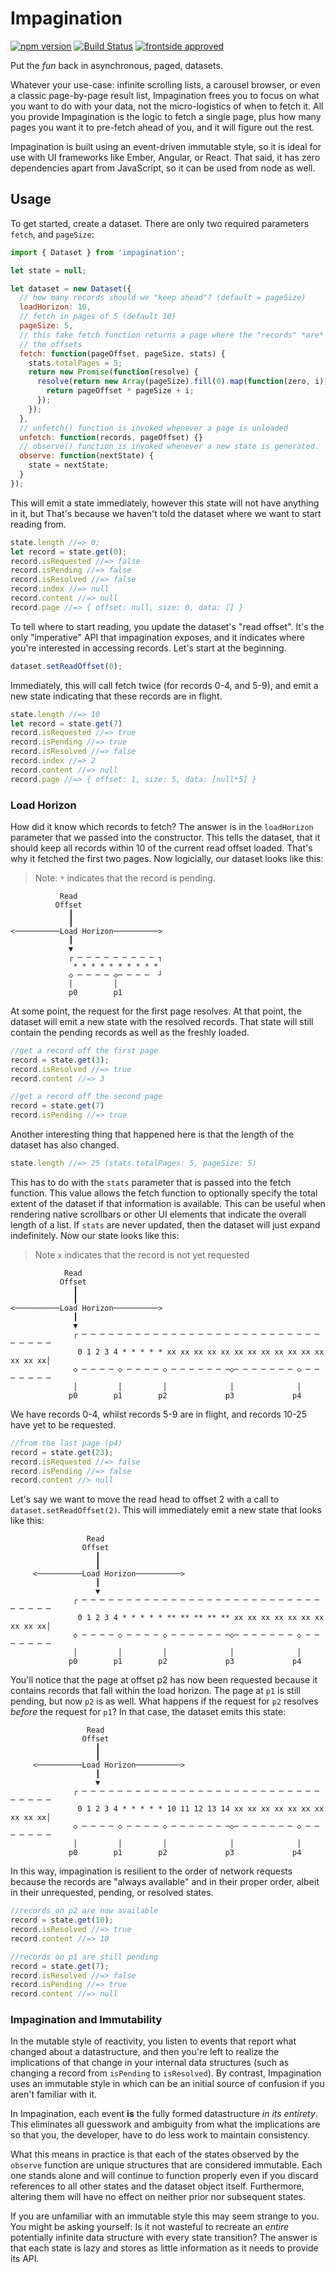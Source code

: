 # Impagination

[![npm version](https://badge.fury.io/js/impagination.svg)](https://badge.fury.io/js/impagination)
[![Build Status](https://travis-ci.org/flexyford/impagination.svg)](https://travis-ci.org/flexyford/impagination)
[![frontside approved](https://zm6o5z0kfa.execute-api.us-east-1.amazonaws.com/dev/badges/frontside/)](http://frontside.io)


Put the *fun* back in asynchronous, paged, datasets.

Whatever your use-case: infinite scrolling lists, a carousel browser,
or even a classic page-by-page result list, Impagination frees you to
focus on what you want to do with your data, not the micro-logistics
of when to fetch it. All you provide Impagination is the logic to
fetch a single page, plus how many pages you want it to pre-fetch
ahead of you, and it will figure out the rest.

Impagination is built using an event-driven immutable style, so it is
ideal for use with UI frameworks like Ember, Angular, or React. That
said, it has zero dependencies apart from JavaScript, so it can be
used from node as well.

## Usage

To get started, create a dataset. There are only two required parameters
`fetch`, and `pageSize`:

```javascript
import { Dataset } from 'impagination';

let state = null;

let dataset = new Dataset({
  // how many records should we "keep ahead"? (default = pageSize)
  loadHorizon: 10,
  // fetch in pages of 5 (default 10)
  pageSize: 5,
  // this fake fetch function returns a page where the "records" *are*
  // the offsets
  fetch: function(pageOffset, pageSize, stats) {
    stats.totalPages = 5;
    return new Promise(function(resolve) {
      resolve(return new Array(pageSize).fill(0).map(function(zero, i)) {
        return pageOffset * pageSize + i;
      });
    });
  },
  // unfetch() function is invoked whenever a page is unloaded
  unfetch: function(records, pageOffset) {}
  // observe() function is invoked whenever a new state is generated.
  observe: function(nextState) {
    state = nextState;
  }
});
```

This will emit a state immediately, however this state will not have
anything in it, but That's because we haven't told the dataset where we
want to start reading from.

```javascript
state.length //=> 0;
let record = state.get(0);
record.isRequested //=> false
record.isPending //=> false
record.isResolved //=> false
record.index //=> null
record.content //=> null
record.page //=> { offset: null, size: 0, data: [] }
```

To tell where to start reading, you update the dataset's "read
offset". It's the only "imperative" API that impagination exposes, and
it indicates where you're interested in accessing records. Let's start
at the beginning.

```javascript
dataset.setReadOffset(0);
```

Immediately, this will call fetch twice (for records 0-4, and 5-9),
and emit a new state indicating that these records are in flight.

```javascript
state.length //=> 10
let record = state.get(7)
record.isRequested //=> true
record.isPending //=> true
record.isResolved //=> false
record.index //=> 2
record.content //=> null
record.page //=> { offset: 1, size: 5, data: [null*5] }
```

### Load Horizon

How did it know which records to fetch? The answer is in the
`loadHorizon` parameter that we passed into the constructor. This
tells the dataset, that it should keep all records within 10 of the
current read offset loaded. That's why it fetched the first two
pages. Now logicially, our dataset looks like this:

> Note: `*` indicates that the record is pending.


```
           Read
          Offset
             ┃
             ┃
<──────────Load Horizon──────────>
             ┃
             ▼
             ┌ ─ ─ ─ ─ ─ ─ ─ ─ ─ ┐
              * * * * * * * * * *
             ◇ ─ ─ ─ ─ ◇─ ─ ─ ─  ┘
             │         │
             p0        p1
```

At some point, the request for the first page resolves. At that point,
the dataset will emit a new state with the resolved records. That
state will still contain the pending records as well as the freshly
loaded.


```javascript
//get a record off the first page
record = state.get(3);
record.isResolved //=> true
record.content //=> 3

//get a record off the second page
record = state.get(7)
record.isPending //=> true
```

Another interesting thing that happened here is that the length of the
dataset has also changed.

```javascript
state.length //=> 25 (stats.totalPages: 5, pageSize: 5)
```

This has to do with the `stats` parameter that is passed into the
fetch function. This value allows the fetch function to optionally
specify the total extent of the dataset if that information is
available. This can be useful when rendering native scrollbars or
other UI elements that indicate the overall length of a list. If
`stats` are never updated, then the dataset will just expand
indefinitely. Now our state looks like this:

> Note `x` indicates that the record is not yet requested

```
            Read
           Offset
              ┃
              ┃
<──────────Load Horizon──────────>
              ┃
              ▼
              ┌ ─ ─ ─ ─ ─ ─ ─ ─ ─ ─ ─ ─ ─ ─ ─ ─ ─ ─ ─ ─ ─ ─ ─ ─ ─ ─ ─ ─ ─ ─ ─ ─
               0 1 2 3 4 * * * * * xx xx xx xx xx xx xx xx xx xx xx xx xx xx xx│
              ◇ ─ ─ ─ ─ ◇ ─ ─ ─ ─ ◇ ─ ─ ─ ─ ─ ─ ─◇─ ─ ─ ─ ─ ─ ─ ◇ ─ ─ ─ ─ ─ ─ ─
              │         │         │              │              │
             p0        p1        p2             p3             p4

```

We have records 0-4, whilst records 5-9 are in flight, and records
10-25 have yet to be requested.

```javascript
//from the last page (p4)
record = state.get(23);
record.isRequested //=> false
record.isPending //=> false
record.content //> null
```

Let's say we want to move the read head to offset 2 with a call to
`dataset.setReadOffset(2)`. This will immediately emit a new state that
looks like this:

```
                 Read
                Offset
                   ┃
                   ┃
     <──────────Load Horizon──────────>
                   ┃
                   ▼
              ┌ ─ ─ ─ ─ ─ ─ ─ ─ ─ ─ ─ ─ ─ ─ ─ ─ ─ ─ ─ ─ ─ ─ ─ ─ ─ ─ ─ ─ ─ ─ ─ ─
               0 1 2 3 4 * * * * * ** ** ** ** ** xx xx xx xx xx xx xx xx xx xx│
              ◇ ─ ─ ─ ─ ◇ ─ ─ ─ ─ ◇ ─ ─ ─ ─ ─ ─ ─◇─ ─ ─ ─ ─ ─ ─ ◇ ─ ─ ─ ─ ─ ─ ─
              │         │         │              │              │
             p0        p1        p2             p3             p4
```

You'll notice that the page at offset p2 has now been requested because
it contains records that fall within the load horizon. The page at
`p1` is still pending, but now `p2` is as well. What happens if the
request for `p2` resolves *before* the request for `p1`? In that case,
the dataset emits this state:

```
                 Read
                Offset
                   ┃
                   ┃
     <──────────Load Horizon──────────>
                   ┃
                   ▼
              ┌ ─ ─ ─ ─ ─ ─ ─ ─ ─ ─ ─ ─ ─ ─ ─ ─ ─ ─ ─ ─ ─ ─ ─ ─ ─ ─ ─ ─ ─ ─ ─ ─
               0 1 2 3 4 * * * * * 10 11 12 13 14 xx xx xx xx xx xx xx xx xx xx│
              ◇ ─ ─ ─ ─ ◇ ─ ─ ─ ─ ◇ ─ ─ ─ ─ ─ ─ ─◇─ ─ ─ ─ ─ ─ ─ ◇ ─ ─ ─ ─ ─ ─ ─
              │         │         │              │              │
             p0        p1        p2             p3             p4
```

In this way, impagination is resilient to the order of network
requests because the records are "always available" and in their
proper order,  albeit in their unrequested, pending, or resolved
states.

```javascript
//records on p2 are now available
record = state.get(10);
record.isResolved //=> true
record.content //=> 10

//records on p1 are still pending
record = state.get(7);
record.isResolved //=> false
record.isPending //=> true
record.content //=> null
```

### Impagination and Immutability

In the mutable style of reactivity, you listen to events that report
what changed about a datastructure, and then you're left to realize
the implications of that change in your internal data structures (such
as changing a record from `isPending` to `isResolved`). By contrast,
Impagination uses an immutable style in which can be an initial source
of confusion if you aren't familiar with it.

In Impagination, each event __is__ the fully formed datastructure *in
its entirety*. This eliminates all guesswork and ambiguity from what
the implications are so that you, the developer, have to do less work
to maintain consistency.

What this means in practice is that each of the states observed by
the `observe` function are unique structures that are considered
immutable. Each one stands alone and will continue to function
properly even if you discard references to all other states and the
dataset object itself. Furthermore, altering them will have no effect
on neither prior nor subsequent states.

If you are unfamiliar with an immutable style this may seem strange to you. You
might be asking yourself: Is it not wasteful to recreate an *entire* potentially
infinite data structure with every state transition? The answer is
that each state is lazy and stores as little information as it needs
to provide its API.
